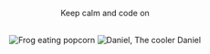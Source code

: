 <div align="center">
  <p>Keep calm and code on</p>
  <br>
  <img src="https://github.com/user-attachments/assets/bda18a0f-8759-49d2-afb0-4d708f21652c" alt="Frog eating popcorn">
  <img src="https://github.com/user-attachments/assets/b01934bd-f0ed-4e1c-939e-eac4a002d066" alt="Daniel, The cooler Daniel">
</div>
